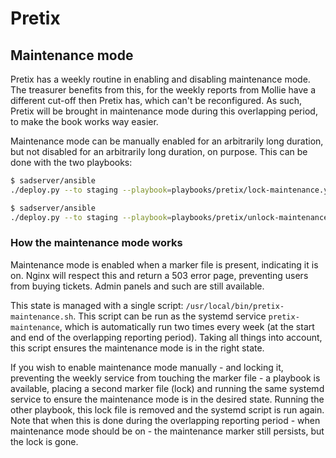 # Pretix

## Maintenance mode

Pretix has a weekly routine in enabling and disabling maintenance mode.
The treasurer benefits from this, for the weekly reports from Mollie have a
different cut-off then Pretix has, which can't be reconfigured. As such, Pretix
will be brought in maintenance mode during this overlapping period, to make the
book works way easier.

Maintenance mode can be manually enabled for an arbitrarily long duration, but
not disabled for an arbitrarily long duration, on purpose. This can be done
with the two playbooks:

```bash
$ sadserver/ansible
./deploy.py --to staging --playbook=playbooks/pretix/lock-maintenance.yml
```

```bash
$ sadserver/ansible
./deploy.py --to staging --playbook=playbooks/pretix/unlock-maintenance.yml
```

### How the maintenance mode works

Maintenance mode is enabled when a marker file is present, indicating it is on.
Nginx will respect this and return a 503 error page, preventing users from
buying tickets. Admin panels and such are still available.

This state is managed with a single script: `/usr/local/bin/pretix-maintenance.sh`.
This script can be run as the systemd service `pretix-maintenance`, which is
automatically run two times every week (at the start and end of the overlapping
reporting period). Taking all things into account, this script ensures the
maintenance mode is in the right state.

If you wish to enable maintenance mode manually - and locking it, preventing
the weekly service from touching the marker file - a playbook is available,
placing a second marker file (lock) and running the same systemd service to
ensure the maintenance mode is in the desired state. Running the other
playbook, this lock file is removed and the systemd script is run again. Note
that when this is done during the overlapping reporting period - when
maintenance mode should be on - the maintenance marker still persists, but the
lock is gone.
